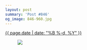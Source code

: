 ```yaml
---
layout: post
summary: 'Post #846'
og_image: 846-960.jpg
---
```


<div class="post">
 <time>
  <a href="/846">
   {{ page.date | date: "%B %-d, %Y" }}
  </a>
 </time>
 <a href="/846">
  <figure data-taken="6/3/2019">
   <img sizes="(min-width: 700px) 50vw, calc(100vw - 2rem)" src="{{ site.assets_url }}/846-480.jpg" srcset="{{ site.assets_url }}/846-240.jpg 240w, {{ site.assets_url }}/846-480.jpg 480w, {{ site.assets_url }}/846-720.jpg 720w, {{ site.assets_url }}/846-960.jpg 960w"/>
  </figure>
 </a>
</div>
